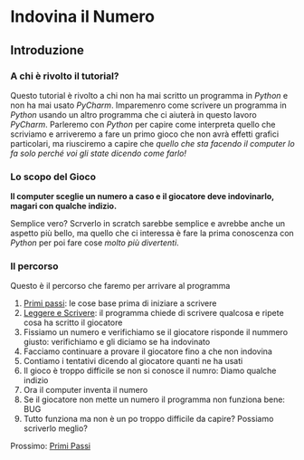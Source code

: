 # Indovina il Numero

## Introduzione

### A chi è rivolto il tutorial?

Questo tutorial è rivolto a chi non ha mai scritto un programma in *Python* e non ha mai usato *PyCharm*. Imparemenro 
come scrivere un programma in *Python* usando un altro programma che ci aiuterà in questo lavoro *PyCharm*. Parleremo
con *Python* per capire come interpreta quello che scriviamo e arriveremo a fare un primo gioco che non avrà effetti 
grafici particolari, ma riusciremo a capire che *quello che sta facendo il computer lo fa solo perché voi gli state 
dicendo come farlo!*

### Lo scopo del Gioco

**Il computer sceglie un numero a caso e il giocatore deve indovinarlo, magari con qualche indizio.**

Semplice vero? Scrverlo in scratch sarebbe semplice e avrebbe anche un aspetto più bello, ma quello che ci interessa
è fare la prima conoscenza con *Python* per poi fare cose *molto più divertenti*.

### Il percorso

Questo è il percorso che faremo per arrivare al programma

1. [Primi passi](iniziamo.md): le cose base prima di iniziare a scrivere
2. [Leggere e Scrivere](leggere_scrivere.md): il programma chiede di scrivere qualcosa e ripete cosa ha scritto il 
giocatore
3. Fissiamo un numero e verifichiamo se il giocatore risponde il nummero giusto: verifichiamo e gli diciamo se ha 
indovinato
4. Facciamo continuare a provare il giocatore fino a che non indovina
5. Contiamo i tentativi dicendo al giocatore quanti ne ha usati
6. Il gioco è troppo difficile se non si conosce il numro: Diamo qualche indizio
7. Ora il computer inventa il numero
8. Se il giocatore non mette un numero il programma non funziona bene: BUG 
9. Tutto funziona ma non è un po troppo difficile da capire? Possiamo scriverlo meglio?


Prossimo: [Primi Passi](iniziamo.md) 